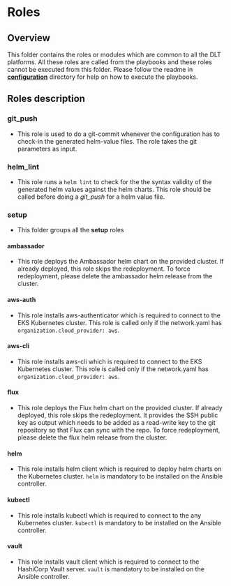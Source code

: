 [//]: # (##############################################################################################)
[//]: # (Copyright Accenture. All Rights Reserved.)
[//]: # (SPDX-License-Identifier: Apache-2.0)
[//]: # (##############################################################################################)

# Roles

## Overview
This folder contains the roles or modules which are common to all the DLT platforms. All these roles are called from the playbooks and these roles cannot be executed from this folder.
Please follow the readme in [**configuration**](../README.md) directory for help on how to execute the playbooks.

## Roles description ##

### git_push ###
- This role is used to do a git-commit whenever the configuration has to check-in the generated helm-value files. The role takes the git parameters as input.

### helm_lint
- This role runs a ``helm lint`` to check for the the syntax validity of the generated helm values against the helm charts. This role should be called before doing a *git_push* for a helm value file.

### setup ###
- This folder groups all the **setup** roles
#### ambassador
- This role deploys the Ambassador helm chart on the provided cluster. If already deployed, this role skips the redeployment. To force redeployment, please delete the ambassador helm release from the cluster.
#### aws-auth
- This role installs aws-authenticator which is required to connect to the EKS Kubernetes cluster. This role is called only if the network.yaml has ``organization.cloud_provider: aws``. 
#### aws-cli
- This role installs aws-cli which is required to connect to the EKS Kubernetes cluster. This role is called only if the network.yaml has ``organization.cloud_provider: aws``.
#### flux
- This role deploys the Flux helm chart on the provided cluster. If already deployed, this role skips the redeployment. It provides the SSH public key as output which needs to be added as a read-write key to the git repository so that Flux can sync with the repo. To force redeployment, please delete the flux helm release from the cluster. 
#### helm
- This role installs helm client which is required to deploy helm charts on the Kubernetes cluster. ``helm`` is mandatory to be installed on the Ansible controller.
#### kubectl
- This role installs kubectl which is required to connect to the any Kubernetes cluster. ``kubectl`` is mandatory to be installed on the Ansible controller.
#### vault
- This role installs vault client which is required to connect to the HashiCorp Vault server. ``vault`` is mandatory to be installed on the Ansible controller.
